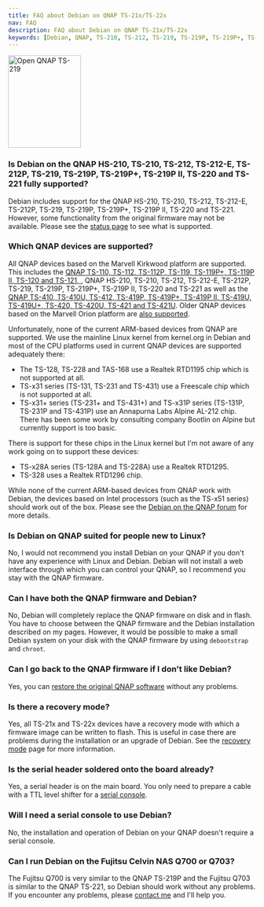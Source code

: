 ```yaml
---
title: FAQ about Debian on QNAP TS-21x/TS-22x
nav: FAQ
description: FAQ about Debian on QNAP TS-21x/TS-22x
keywords: [Debian, QNAP, TS-210, TS-212, TS-219, TS-219P, TS-219P+, TS-220, TS-221, FAQ, frequently asked questions, help, troubleshooting]
---
```


<div class="right">
<img src = "../images/r_ts219p.jpg" class="border" alt="Open QNAP TS-219" width="148" height="188" />
</div>

<h3>Is Debian on the QNAP HS-210, TS-210, TS-212, TS-212-E, TS-212P, TS-219, TS-219P, TS-219P+, TS-219P II, TS-220 and TS-221 fully supported?</h3>

Debian includes support for the QNAP HS-210, TS-210, TS-212, TS-212-E, TS-212P, TS-219, TS-219P,
TS-219P+, TS-219P II, TS-220 and TS-221.  However, some functionality from
the original firmware may not be available.  Please see the <a href = "../status/">status
page</a> to see what is supported.

<h3>Which QNAP devices are supported?</h3>

All QNAP devices based on the Marvell Kirkwood platform are supported.
This includes the <a href = "../../ts-119/">QNAP TS-110, TS-112, TS-112P, TS-119,
TS-119P+, TS-119P II, TS-120 and TS-121, </a>, QNAP HS-210, TS-210, TS-212, TS-212-E, TS-212P, TS-219, TS-219P, TS-219P+,
TS-219P II, TS-220 and TS-221 as well
as the <a href = "../../ts-41x/">QNAP TS-410, TS-410U, TS-412, TS-419P, TS-419P+,
TS-419P II, TS-419U, TS-419U+, TS-420, TS-420U, TS-421 and TS-421U</a>.  Older QNAP devices based on the Marvell Orion
platform are <a href = "/debian/orion/qnap/">also supported</a>.

Unfortunately, none of the current ARM-based devices from QNAP are
supported.  We use the mainline Linux kernel from kernel.org in Debian
and most of the CPU platforms used in current QNAP devices are supported
adequately there:

* The TS-128, TS-228 and TAS-168 use a Realtek RTD1195 chip which is not
supported at all.
* TS-x31 series (TS-131, TS-231 and TS-431) use a Freescale chip which
is not supported at all.
* TS-x31+ series (TS-231+ and TS-431+) and TS-x31P series (TS-131P,
TS-231P and TS-431P) use an Annapurna Labs Alpine AL-212 chip.  There
has been some work by consulting company Bootlin on Alpine but
currently support is too basic.

There is support for these chips in the Linux kernel but I'm not aware
of any work going on to support these devices:

* TS-x28A series (TS-128A and TS-228A) use a Realtek RTD1295.
* TS-328 uses a Realtek RTD1296 chip.

While none of the current ARM-based devices from QNAP work with Debian,
the devices based on Intel processors (such as the TS-x51 series) should
work out of the box.  Please see the <a href =
"http://forum.qnap.com/viewforum.php?f=147">Debian on the QNAP
forum</a> for more details.

<h3>Is Debian on QNAP suited for people new to Linux?</h3>

No, I would not recommend you install Debian on your QNAP if you don't have
any experience with Linux and Debian.  Debian will not install a web
interface through which you can control your QNAP, so I recommend you stay
with the QNAP firmware.

<h3>Can I have both the QNAP firmware and Debian?</h3>

No, Debian will completely replace the QNAP firmware on disk and in flash.
You have to choose between the QNAP firmware and the Debian installation
described on my pages.  However, it would be possible to make a small
Debian system on your disk with the QNAP firmware by using `debootstrap`
and `chroot`.

<h3>Can I go back to the QNAP firmware if I don't like Debian?</h3>

Yes, you can <a href = "../deinstall/">restore the original QNAP
software</a> without any problems.

<h3>Is there a recovery mode?</h3>

Yes, all TS-21x and TS-22x devices have a recovery mode with which a firmware image
can be written to flash.  This is useful in case there are problems during
the installation or an upgrade of Debian.  See the <a href =
"../recovery/">recovery mode</a> page for more information.

<h3>Is the serial header soldered onto the board already?</h3>

Yes, a serial header is on the main board.  You only need to prepare a
cable with a TTL level shifter for a <a href = "../serial/">serial
console</a>.

<h3>Will I need a serial console to use Debian?</h3>

No, the installation and operation of Debian on your QNAP doesn't require a
serial console.

<h3>Can I run Debian on the Fujitsu Celvin NAS Q700 or Q703?</h3>

The Fujitsu Q700 is very similar to the QNAP TS-219P and the Fujitsu Q703
is similar to the QNAP TS-221, so Debian should work without any problems.
If you encounter any problems, please <a href = "/contact/">contact me</a>
and I'll help you.

